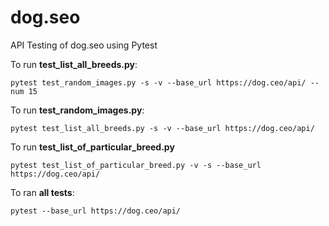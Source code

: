 # dog.seo
API Testing of dog.seo using Pytest

To run **test_list_all_breeds.py**:

`pytest test_random_images.py -s -v --base_url https://dog.ceo/api/ --num 15`

To run **test_random_images.py**:

`pytest test_list_all_breeds.py -s -v --base_url https://dog.ceo/api/`

To run **test_list_of_particular_breed.py**

`pytest test_list_of_particular_breed.py -v -s --base_url https://dog.ceo/api/`

To ran **all tests**:

`pytest --base_url https://dog.ceo/api/`

